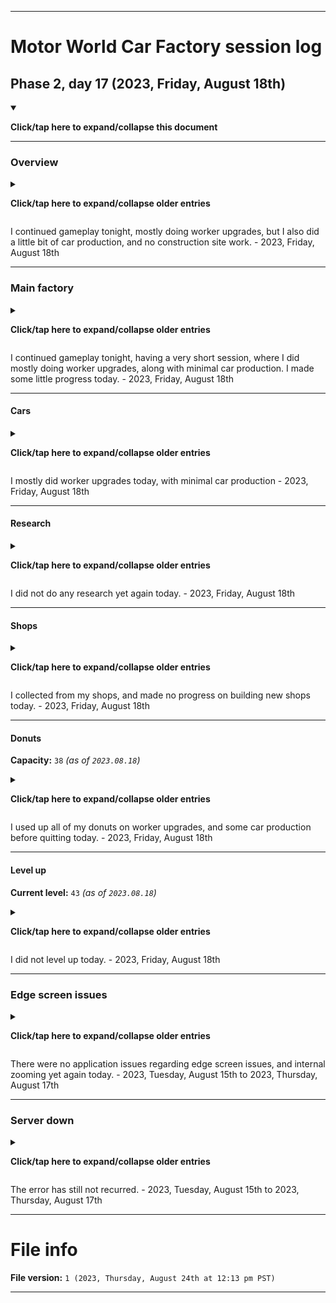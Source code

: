 
***

# Motor World Car Factory session log

## Phase 2, day 17 (2023, Friday, August 18th)

<details open><summary><p><b>Click/tap here to expand/collapse this document</b></p></summary>

***

### Overview

<details><summary><p><b>Click/tap here to expand/collapse older entries</b></p></summary>

I finally resumed gameplay of this game today, after a hiatus that almost lasted 2 full years. I started after midnight. This is going to continue on a daily basis. - 2023, Wednesday, August 2nd

I resumed gameplay again tonight in full, but couldn't properly finish the session after this game due to extreme tiredness. - 2023, Thursday, August 3rd

I continued to play tonight, and made less progress. My PDA also suffered a system crash during gameplay. - 2023, Friday, August 4th

I continued to play tonight, and made less progress. - 2023, Saturday, August 5th

I continued to play tonight, and made less progress. I reversed my two daily sessions tonight, playing Motor World: Car Factory last. - 2023, Sunday, August 6th

I continued to play tonight, and made some progress. I finished building a service shop today, and began to build a go-kart building. I also built less durable cars. My sessions remained reversed, for now, MW:CF will be played last. - 2023, Monday, August 7th

I continued to play tonight, and made some progress. I finished building a service shop today, and began to build a go-kart building. I also built less durable cars. My sessions remained reversed, for now, MW:CF will be played last. - 2023, Monday, August 7th

I continued to play tonight, and made significantly less progress. I worked solely on upgrading workers, in the hopes that I can produce more racecars and highly durable cars in the future. I also sold 3 cars, but not the racecar, as it is taking time to sell. - 2023, Tuesday, August 8th

I continued to play tonight, and made less progress. I worked solely on upgrading workers, in the hopes that I can produce more racecars and highly durable cars in the future. I also sold 1 car today (the racecar) and leveled up to level 42. - 2023, Wednesday, August 9th

I continued to play tonight, and made less progress. I worked solely on upgrading workers, in the hopes that I can produce more racecars and highly durable cars in the future. - 2023, Thursday, August 10th

I continued to play tonight, and made slightly more progress. I worked solely on upgrading workers, in the hopes that I can produce more racecars and highly durable cars in the future. I began to collect rewards from my game progress today. - 2023, Friday, August 11th

I continued to play tonight, and made slightly less progress. I worked solely on upgrading workers, in the hopes that I can produce more racecars and highly durable cars in the future. I also collected some rewards from game progress again today. - 2023, Saturday, August 12th

I continued to play tonight, and made slightly more progress. I did some car development today, not finishing production on any, just moving it along a little. I mainly worked on upgrading workers again. I also played this game much later in the day (not at night) due to a schedule error after I became too tired last night. I also reversed the position of my Modern Smurfs Village and Motor World: Car Factory sessions again, with this game coming 1st (or 3rd) - 2023, Sunday, August 13th

I skipped my session today, as I needed to re-adjust my schedule a bit after falling asleep early last night. It threw off my schedule for this game today, and it required a day to re-adjust. - 2023, Monday, August 14th

I resumed gameplay tonight, mostly doing worker upgrades, but I also did a little bit of car production and construction site work as well. - 2023, Tuesday, August 15th

I continued gameplay tonight, mostly doing car manufacturing, but I also did a little bit of worker upgrades, and no construction site work. - 2023, Wednesday, August 16th

I continued gameplay tonight, mostly doing worker upgrades, but I also did quite a bit of car production, and no construction site work. - 2023, Thursday, August 17th

</details>

I continued gameplay tonight, mostly doing worker upgrades, but I also did a little bit of car production, and no construction site work. - 2023, Friday, August 18th

***

### Main factory

<details><summary><p><b>Click/tap here to expand/collapse older entries</b></p></summary>

After returning, everything was the same as when I played nearly 2 full years ago. I produced new cars until I ran out of donuts. - 2023, Wednesday, August 2nd

I produced new cars, upgraded workers, worked on construction, and sold cars until I ran out of donuts and quit. - 2023, Thursday, August 3rd

I produced new cars, upgraded some workers, worked on construction, and sold cars until I ran out of donuts and quit. My Sunny Roadster leveled up today. - 2023, Friday, August 4th

I produced new cars, upgraded some workers, worked on construction, and sold cars until I ran out of donuts and quit. - 2023, Saturday, August 5th

I produced new cars, did not upgrade any workers, did not work on construction, and sold cars until I ran out of donuts and quit. I began to build a really advanced car as an experiment, and it screwed up my whole assembly line. - 2023, Sunday, August 6th

I produced new cars, did not upgrade any workers, worked on construction, and sold cars until I ran out of donuts and quit. I finished building the Peaks Race Car today. - 2023, Monday, August 7th

I did not produce new cars, did not do construction, and only upgraded workers until I ran out of donuts and quit. - 2023, Tuesday, August 8th

I did not produce new cars, did not do construction, and only upgraded workers until I ran out of donuts and quit. I messed up severely, collecting from my shops before spending any donuts. It caused me to level up, and the level up reward was diminished, as my donut capacity was already maxed. - 2023, Wednesday, August 9th

I did not produce new cars, did not do construction, and only upgraded workers until I ran out of donuts and quit. Nothing was sold, and there were no levels gained. - 2023, Thursday, August 10th

I did not produce new cars, did not do construction, and only upgraded workers until I ran out of donuts and quit. Nothing was sold, and there were no levels gained. I did collect rewards from recent game progress. My factory ratings are drastically dropping from the lack of new cars. - 2023, Friday, August 11th

I did not produce new cars, did not do construction, and only upgraded workers until I ran out of donuts and quit. Nothing was sold, and there were no levels gained. - 2023, Saturday, August 12th

I did some car development today, not finishing production on any, just moving it along a little. I mainly worked on upgrading workers again. I also played this game much later in the day (not at night) due to a schedule error after I became too tired last night. I also reversed the position of my Modern Smurfs Village and Motor World: Car Factory sessions again, with this game coming 1st (or 3rd) - 2023, Sunday, August 13th

My session was skipped today. - 2023, Monday, August 14th

I resumed gameplay tonight, mostly doing worker upgrades, but I also did a little bit of car production and construction site work as well. - 2023, Tuesday, August 15th

I continued gameplay tonight, mostly doing car manufacturing/production, but I also did a little bit of worker upgrades. My session ended with an event resulting in a "tactical fail" I could not do anything about the customer complaint, the game should have at least had a coin spending option. - 2023, Wednesday, August 16th

I continued gameplay tonight, mostly doing worker upgrades before leveling up, then I did mostly car manufacturing/production, but I also did a little bit of worker upgrades. I made some progress today. - 2023, Thursday, August 17th

</details>

I continued gameplay tonight, having a very short session, where I did mostly doing worker upgrades, along with minimal car production. I made some little progress today. - 2023, Friday, August 18th

***

#### Cars

<details><summary><p><b>Click/tap here to expand/collapse older entries</b></p></summary>

I started to produce and sell some new Berliner Donks, but then switched to Sunny Roadsters, so that I could unlock another car type. - 2023, Wednesday, August 2nd

I continued to develop, produce, and sell Sunny Roadsters today. - 2023, Thursday, August 3rd

I continued to develop, produce, and sell Sunny Roadsters again today, with the car build kit leveling up today after the 25th vehicle was built. - 2023, Friday, August 4th

I continued to develop, produce, and sell Sunny Roadsters again today. - 2023, Saturday, August 5th

I continued to develop, produce, and sell Sunny Roadsters again today, but most of my efforts went towards a single car (a Peaks Race Car) - 2023, Sunday, August 6th

I began to develop Bendy SUVs today after finishing the Peaks Race Car. - 2023, Monday, August 7th

I worked solely on worker upgrades today, not building any cars. - 2023, Tuesday, August 8th

I worked solely on worker upgrades today, not building any cars. - 2023, Wednesday, August 9th

I worked solely on worker upgrades today, not building or selling any cars. - 2023, Thursday, August 10th

I worked solely on worker upgrades today, not building or selling any cars. - 2023, Friday, August 11th

I worked solely on worker upgrades yet again today, not building or selling any cars. - 2023, Saturday, August 12th

I worked mostly on worker upgrades yet again today, but moved a car a little ways down the assembly line, and not finishing it. - 2023, Sunday, August 13th

My session was skipped today. - 2023, Monday, August 14th

I worked mostly on worker upgrades yet again today, but did more car production today near the end. - 2023, Tuesday, August 15th

I mostly did car production today, with some worker upgrades. - 2023, Wednesday, August 16th

I mostly did car production today, with a lot of worker upgrades as well. - 2023, Thursday, August 17th

</details>

I mostly did worker upgrades today, with minimal car production - 2023, Friday, August 18th

***

#### Research

<details><summary><p><b>Click/tap here to expand/collapse older entries</b></p></summary>

I began researching V8 engines today. - 2023, Wednesday, August 2nd

I began researching aluminum frames today. - 2023, Thursday, August 3rd

I began researching down sizing and V12 engines today. - 2023, Friday, August 4th

I began researching carbon panels today. - 2023, Saturday, August 5th

I began researching rally technology today. - 2023, Sunday, August 6th

I began researching self-driving car technology today. - 2023, Monday, August 7th

I began researching space technology today. - 2023, Tuesday, August 8th

I began researching hydrogen engine technology today. - 2023, Wednesday, August 9th

I did not do any research today. - 2023, Thursday, August 10th

I did not do any research again today. - 2023, Friday, August 11th

I did not do any research yet again today. - 2023, Saturday, August 12th

I did not do any research yet again today. - 2023, Sunday, August 13th

My session was skipped today. - 2023, Monday, August 14th

I did not do any research yet again today. - 2023, Tuesday, August 15th

I did not do any research yet again today. - 2023, Wednesday, August 16th

I did not do any research yet again today. - 2023, Thursday, August 17th

</details>

I did not do any research yet again today. - 2023, Friday, August 18th

***

#### Shops

<details><summary><p><b>Click/tap here to expand/collapse older entries</b></p></summary>

I collected from my shops, and made no progress on building new shops. - 2023, Wednesday, August 2nd

I collected from my shops, and made some progress on building new shops. - 2023, Thursday, August 3rd

I collected from my shops, and made minor progress on building new shops. - 2023, Friday, August 4th

I collected from my shops, and made minor progress on building new shops. - 2023, Saturday, August 5th

I collected from my shops, and made no progress on building new shops. - 2023, Sunday, August 6th

I collected from my shops, and made progress on building new shops, finishing construction on the service shop, and beginning to build a Go-Kart building. - 2023, Monday, August 7th

I collected from my shops, and made no progress on building new shops. - 2023, Tuesday, August 8th

I messed up severely, collecting from my shops before spending any donuts. It caused me to level up, and the level up reward was diminished, as my donut capacity was already maxed. - 2023, Wednesday, August 9th

I collected from my shops, and made no progress on building new shops. - 2023, Thursday, August 10th

I collected from my shops, and made no progress on building new shops again today. - 2023, Friday, August 11th

I collected from my shops, and made no progress on building new shops yet again today. - 2023, Saturday, August 12th

I collected from my shops, and made no progress on building new shops yet again today. - 2023, Sunday, August 13th

My session was skipped today. - 2023, Monday, August 14th

I collected from my shops, and made very slight progress on building new shops today. - 2023, Tuesday, August 15th

I collected from my shops, and made no progress on building new shops today. - 2023, Wednesday, August 16th

I collected from my shops, and made no progress on building new shops today. - 2023, Thursday, August 17th

</details>

I collected from my shops, and made no progress on building new shops today. - 2023, Friday, August 18th

***

#### Donuts

**Capacity:** `38` _(as of `2023.08.18`)_

<details><summary><p><b>Click/tap here to expand/collapse older entries</b></p></summary>

I used up all of my donuts before quitting. - 2023, Wednesday, August 2nd

I used up all of my donuts, then upgraded my donut capacity from 37 to 38 for 7 cash, and then spent the remaining donuts on upgrading workers, and constructing a building.

I used up all of my donuts before quitting. - 2023, Friday, August 4th

I used up all of my donuts before quitting. - 2023, Saturday, August 5th

I used up all of my donuts before quitting. - 2023, Sunday, August 6th

I used up all of my donuts before quitting. - 2023, Monday, August 7th

I used up all of my donuts on worker upgrades before quitting. - 2023, Tuesday, August 8th

I used up all of my donuts on worker upgrades before quitting. - 2023, Wednesday, August 9th

I used up all of my donuts on worker upgrades before quitting. - 2023, Thursday, August 10th

I used up all of my donuts on worker upgrades before quitting. - 2023, Friday, August 11th

I used up all of my donuts on worker upgrades before quitting yet again today. - 2023, Saturday, August 12th

I used up all of my donuts on worker upgrades before quitting yet again today. - 2023, Sunday, August 13th

My session was skipped today. - 2023, Monday, August 14th

I used up all of my donuts on worker upgrades, and some car production before quitting today. - 2023, Tuesday, August 15th

I used up all of my donuts on car production today, and some worker upgrades before quitting today. - 2023, Wednesday, August 16th

I used up all of my donuts on car production, and worker upgrades before quitting today. - 2023, Thursday, August 17th

</details>

I used up all of my donuts on worker upgrades, and some car production before quitting today. - 2023, Friday, August 18th

***

#### Level up

**Current level:** `43` _(as of `2023.08.18`)_

<details><summary><p><b>Click/tap here to expand/collapse older entries</b></p></summary>

On 2023, Wednesday, August 2nd, I leveled up to level 40. - 2023, Wednesday, August 2nd

On 2023, Thursday, August 3rd, I leveled up to level 41. - 2023, Thursday, August 3rd

I did not level up today. - 2023, Friday, August 4th

I did not level up again today. - 2023, Saturday, August 5th

I did not level up yet again today. - 2023, Sunday, August 6th

I did not level up yet again today. - 2023, Monday, August 7th

I did not level up yet again today. - 2023, Tuesday, August 8th

On 2023, Wednesday, August 9th, I leveled up to level 42. - 2023, Wednesday, August 9th

I did not level up today. - 2023, Thursday, August 10th

I did not level up again today. - 2023, Friday, August 11th

I did not level up yet again today. - 2023, Saturday, August 12th

I did not level up yet again today. - 2023, Sunday, August 13th

My session was skipped today, meaning no level progress, and no leveling up. - 2023, Monday, August 14th

I did not level up yet again today. - 2023, Tuesday, August 15th

I did not level up yet again today. - 2023, Wednesday, August 16th

On 2023, Thursday, August 17th, I leveled up to level 43. The first half of my session was mostly worker upgrades. From the donut bonus caused by leveling up, the rest of the session consisted of car production work. - 2023, Thursday, August 17th

</details>

I did not level up today. - 2023, Friday, August 18th

***

### Edge screen issues

<details><summary><p><b>Click/tap here to expand/collapse older entries</b></p></summary>

There were no application issues regarding edge screen issues, and internal zooming today. - 2023, Wednesday, August 2nd

There were no application issues regarding edge screen issues, and internal zooming again today. - 2023, Thursday, August 3rd

There were no application issues regarding edge screen issues, and internal zooming again today, although my phones desktop environment crashed and restarted itself. The game was unaffected. - 2023, Friday, August 4th

There were no application issues regarding edge screen issues, and internal zooming again today. - 2023, Saturday, August 5th

There were no application issues regarding edge screen issues, and internal zooming again today. - 2023, Sunday, August 6th

There were no application issues regarding edge screen issues, and internal zooming again today. - 2023, Monday, August 7th

There were no application issues regarding edge screen issues, and internal zooming again today. - 2023, Tuesday, August 8th

There were no application issues regarding edge screen issues, and internal zooming again today. - 2023, Wednesday, August 9th

There were no application issues regarding edge screen issues, and internal zooming again today. - 2023, Thursday, August 10th

There were no application issues regarding edge screen issues, and internal zooming again today. - 2023, Friday, August 11th

There were no application issues regarding edge screen issues, and internal zooming again today. - 2023, Saturday, August 12th

There were no application issues regarding edge screen issues, and internal zooming again today. - 2023, Sunday, August 13th

My session was skipped today. - 2023, Monday, August 14th

</details>

There were no application issues regarding edge screen issues, and internal zooming yet again today. - 2023, Tuesday, August 15th to 2023, Thursday, August 17th

***

### Server down

<details><summary><p><b>Click/tap here to expand/collapse older entries</b></p></summary>

When I played last 2 years ago, the game would repeatedly pop up an error saying that it couldn't connect to the server (the server has been down for a long time, and isn't coming back) the game could still play normally, but this error would come up constantly. After my 1.9 year hiatus, I have found that the error never comes up now. - 2023, Wednesday, August 2nd

The error has still not recurred. - 2023, Thursday, August 3rd

The error has still not recurred. - 2023, Friday, August 4th

The error has still not recurred. - 2023, Saturday, August 5th

The error has still not recurred. - 2023, Sunday, August 6th

The error has still not recurred. I have been starting to wonder what the logo at the top is (the developer network for before the server went down) this was once a fairly popular game on iOS (how I found it originally) so there should be some documentaiton out there. - 2023, Monday, August 7th

The error has still not recurred. - 2023, Tuesday, August 8th

The error has still not recurred. - 2023, Wednesday, August 9th

The error has still not recurred. - 2023, Thursday, August 10th

The error has still not recurred. - 2023, Friday, August 11th

The error has still not recurred. - 2023, Saturday, August 12th

The error has still not recurred. - 2023, Sunday, August 13th

My session was skipped today. - 2023, Monday, August 14th

</details>

The error has still not recurred. - 2023, Tuesday, August 15th to 2023, Thursday, August 17th

</details>

***

# File info

**File version:** `1 (2023, Thursday, August 24th at 12:13 pm PST)`

***
